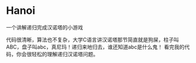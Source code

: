 # Hanoi
一个讲解递归完成汉诺塔的小游戏

代码很清晰，算法也不复杂，大学C语言讲汉诺塔那节简直就是狗屎，柱子叫ABC，盘子叫abc，真尼玛！递归来地归去，谁还知道abc是什么鬼！
看完我的代码，你会很轻松的理解递归汉诺塔问题。
